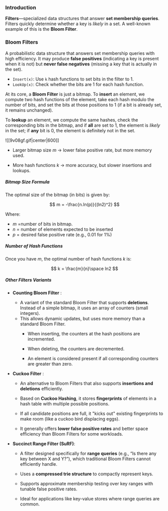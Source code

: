 
### Introduction 

**Filters**—specialized data structures that answer **set membership queries**. Filters quickly determine whether a key is _likely_ in a set. A well-known example of this is the **Bloom Filter**.

### Bloom Filters

A probabilistic data structure that answers set membership queries with high efficiency. It may produce **false positives** (indicating a key is present when it is not) but **never false negatives** (missing a key that is actually in the set). 

- `Insert(x)`: Use `k` hash functions to set bits in the filter to 1. 
- `LookUp(x)`: Check whether the bits are 1 for each hash function.

At its core, a **Bloom Filter** is just a bitmap. To **insert** an element, we compute two hash functions of the element, take each hash modulo the number of bits, and set the bits at those positions to 1 (if a bit is already set, it remains unchanged).

To **lookup** an element, we compute the same hashes, check the corresponding bits in the bitmap, and if **all** are set to 1, the element is _likely_ in the set; if **any** bit is 0, the element is definitely not in the set.

![[9v08gf.gif|center|600]]

- Larger bitmap size $m$ → lower false positive rate, but more memory used.
    
- More hash functions $k$ → more accuracy, but slower insertions and lookups.

##### Bitmap Size Formula 

The optimal size of the bitmap (in bits) is given by:

$$
m = -\frac{n.ln(p)}{(ln2)^2}
$$

Where: 
- $m$ =number of bits in bitmap.
- $n$ = number of elements expected to be inserted
- $p$ = desired false positive rate (e.g., 0.01 for 1%)

##### Number of Hash Functions

Once you have $m$, the optimal number of hash functions $k$ is:

$$
k  = \frac{m}{n}\space ln2
$$

##### Other Filters Variants
 
 - **Counting Bloom Filter** : 
	 - A variant of the standard Bloom Filter that supports **deletions**. Instead of a simple bitmap, it uses an array of counters (small integers). 
	 - This allows dynamic updates, but uses more memory than a standard Bloom Filter.
		 - When inserting, the counters at the hash positions are incremented.
			 
		 - When deleting, the counters are decremented.
			 
		 - An element is considered present if all corresponding counters are greater than zero. 
	
 - **Cuckoo Filter** :
	 - An alternative to Bloom Filters that also supports **insertions and deletions** efficiently.
	 
	 - Based on **Cuckoo Hashing**, it stores **fingerprints** of elements in a hash table with multiple possible positions.
	 
	 - If all candidate positions are full, it "kicks out" existing fingerprints to make room (like a cuckoo bird displacing eggs).
	 
	- It generally offers **lower false positive rates** and better space efficiency than Bloom Filters for some workloads.
	 
 
 - **Succinct Range Filter (SuRF)**:
	 - A filter designed specifically for **range queries** (e.g., “Is there any key between X and Y?”), which traditional Bloom Filters cannot efficiently handle.
	 
	 - Uses a **compressed trie structure** to compactly represent keys.
	 
	 - Supports approximate membership testing over key ranges with tunable false positive rates. 
	 
	 - Ideal for applications like key-value stores where range queries are common. 